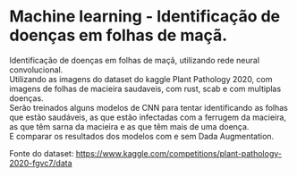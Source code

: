 # Machine learning - Identificação de doenças em folhas de maçã.

Identificação de doenças em folhas de maçã, utilizando rede neural convolucional.  
Utilizando as imagens do dataset do kaggle Plant Pathology 2020, com imagens de folhas de macieira saudaveis, com rust, scab e com multiplas doenças.  
Serão treinados alguns modelos de CNN para tentar identificando as folhas que estão saudáveis, as que estão infectadas com a ferrugem da macieira, as que têm sarna da macieira e as que têm mais de uma doença.  
E comparar os resultados dos modelos com e sem Dada Augmentation.  <p>

Fonte do dataset: https://www.kaggle.com/competitions/plant-pathology-2020-fgvc7/data
